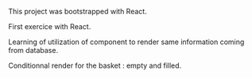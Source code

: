 This project was bootstrapped with React.

First exercice with React.

Learning of utilization of component to render same information coming from database.

Conditionnal render for the basket : empty and filled. 






